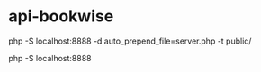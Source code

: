 # api-bookwise

php -S localhost:8888 -d auto_prepend_file=server.php -t public/

php -S localhost:8888
